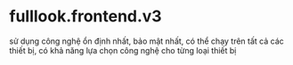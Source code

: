 # fulllook.frontend.v3
sử dụng công nghệ ổn định nhất, bảo mật nhất, có thể chạy trên tất cả các thiết bị, có khả năng lựa chọn công nghệ cho từng loại thiết bị
